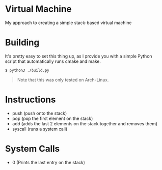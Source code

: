 # Virtual Machine
My approach to creating a simple stack-based virtual machine

# Building

It's pretty easy to set this thing up, as I provide you with a simple Python script that automatically runs cmake and make.

```sh
$ python3 ./build.py
```
> Note that this was only tested on Arch-Linux.

# Instructions
- push (push onto the stack)
- pop (pop the first element on the stack)
- add (adds the last 2 elements on the stack together and removes them)
- syscall (runs a system call)

# System Calls
- 0 (Prints the last entry on the stack)
